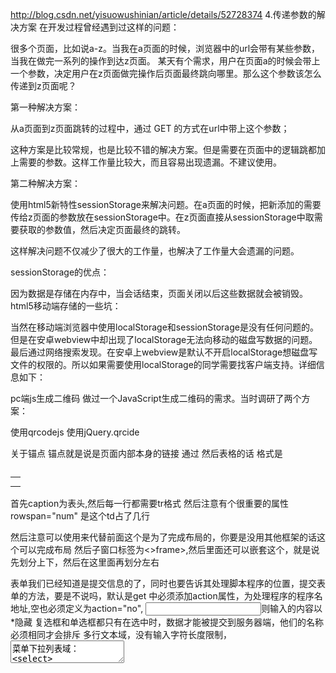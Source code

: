 http://blog.csdn.net/yisuowushinian/article/details/52728374
4.传递参数的解决方案
在开发过程曾经遇到过这样的问题：

很多个页面，比如说a-z。当我在a页面的时候，浏览器中的url会带有某些参数，当我在做完一系列的操作到达z页面。
某天有个需求，用户在页面a的时候会带上一个参数，决定用户在z页面做完操作后页面最终跳向哪里。那么这个参数该怎么传递到z页面呢？

第一种解决方案：

从a页面到z页面跳转的过程中，通过 GET 的方式在url中带上这个参数；

这种方案是比较常规，也是比较不错的解决方案。但是需要在页面中的逻辑跳都加上需要的参数。这样工作量比较大，而且容易出现遗漏。不建议使用。

第二种解决方案：

使用html5新特性sessionStorage来解决问题。在a页面的时候，把新添加的需要传给z页面的参数放在sessionStorage中。在z页面直接从sessionStorage中取需要获取的参数值，然后决定页面最终的跳转。

这样解决问题不仅减少了很大的工作量，也解决了工作量大会遗漏的问题。

sessionStorage的优点：

因为数据是存储在内存中，当会话结束，页面关闭以后这些数据就会被销毁。
html5移动端存储的一些坑：

当然在移动端浏览器中使用localStorage和sessionStorage是没有任何问题的。但是在安卓webview中却出现了localStorage无法向移动的磁盘写数据的问题。最后通过网络搜索发现。在安卓上webview是默认不开启localStorage想磁盘写文件的权限的。所以如果需要使用localStorage的同学需要找客户端支持。详细信息如下：

pc端js生成二维码
做过一个JavaScript生成二维码的需求。当时调研了两个方案：

使用qrcodejs
使用jQuery.qrcide

关于锚点 锚点就是说是页面内部本身的链接 通过 <a href="#锚点"> <a name="锚点">
然后表格的话 格式是
<table>
 <caption></caption>
 <tr>
 <th></th>
</tr>
<tr>
<td></td>
</tr>
</table>
首先caption为表头,然后每一行都需要tr格式 然后注意有个很重要的属性 rowspan="num" 是这个td占了几行

然后注意可以使用<frameset>来代替<body>前面这个是为了完成布局的，你要是没用其他框架的话这个可以完成布局
然后子窗口标签为<frame><>frame>,然后<frameset>里面还可以嵌套这个，就是说先划分上下，然后在这里面再划分左右
<form>表单我们已经知道是提交信息的了，同时也要告诉其处理脚本程序的位置，提交表单的方法，要是不说吗，默认是get
<form>中必须添加action属性，为处理程序的程序名地址,空也必须定义为action="no",<form action="login.php" method="post">
<input type="password">则输入的内容以*隐藏
复选框和单选框都只有在选中时，数据才能被提交到服务器端，他们的名称必须相同才会排斥
多行文本域，没有输入字符长度限制，<form><textarea>
菜单下拉列表域： <select>
<option>
</select>